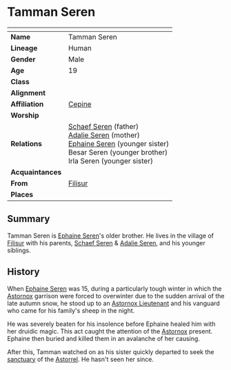 # Tamman Seren

| []() | |
| --- | --- |
| **Name** | Tamman Seren |
| **Lineage** | Human |
| **Gender** | Male |
| **Age** | 19 |
| **Class** | |
| **Alignment** | |
| **Affiliation** | [Cepine](../lineages/cepine.md) |
| **Worship** | |
| **Relations** | [Schaef Seren](schaef-seren.md) (father)<br>[Adalie Seren](adalie-seren.md) (mother)<br>[Ephaine Seren](ephaine-seren.md) (younger sister)<br>Besar Seren (younger brother)<br>Irla Seren (younger sister) |
| **Acquaintances** | |
| **From** | [Filisur](../places/villages/filisur.md) |
| **Places** | |

## Summary

Tamman Seren is [Ephaine Seren](ephaine-seren.md)'s older brother. He lives in the village of [Filisur](../places/villages/filisur.md) with his parents, [Schaef Seren](schaef-seren.md) & [Adalie Seren](adalie-seren.md), and his younger siblings.

## History

When [Ephaine Seren](ephaine-seren.md) was 15, during a particularly tough winter in which the [Astornox](../organisations/astornox/astornox.md) garrison were forced to overwinter due to the sudden arrival of the late autumn snow, he stood up to an [Astornox Lieutenant](../organisations/astornox/ranks/astornox-lieutenant.md) and his vanguard who came for his family's sheep in the night.

He was severely beaten for his insolence before Ephaine healed him with her druidic magic. This act caught the attention of the [Astornox](../organisations/astornox/astornox.md) present. Ephaine then buried and killed them in an avalanche of her causing.

After this, Tamman watched on as his sister quickly departed to seek the [sanctuary](../organisations/astorrel/sanctuary.md) of the [Astorrel](../organisations/astorrel/astorrel.md). He hasn't seen her since.
